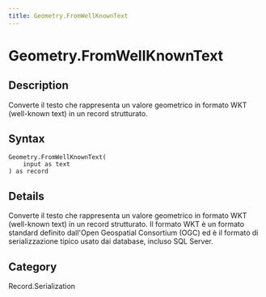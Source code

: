 ```yaml
---
title: Geometry.FromWellKnownText
---
```


# Geometry.FromWellKnownText


## Description

Converte il testo che rappresenta un valore geometrico in formato WKT (well-known text) in un record strutturato.


## Syntax

```powerquery
Geometry.FromWellKnownText(
    input as text
) as record
```


## Details

Converte il testo che rappresenta un valore geometrico in formato WKT (well-known text) in un record strutturato. Il formato WKT è un formato standard definito dall'Open Geospatial Consortium (OGC) ed è il formato di serializzazione tipico usato dai database, incluso SQL Server.



## Category
Record.Serialization
